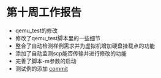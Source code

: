 # 第十周工作报告
- qemu_test的修改
- 修改了qemu_test脚本里的一些细节
- 整合了自动检测样例需求并为虚拟机增加硬盘挂载点的功能
- 添加了自动监测scp能否传输并进行修改的功能
- 完善了脚本-m参数的启动
- 测试例的添加
[commit](https://github.com/brsf11/mugen-riscv/pull/9/files)
